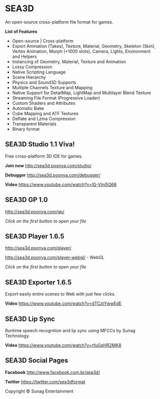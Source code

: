 SEA3D
==

An open-source cross-platform file format for games.

**List of Features**

* Open-source | Cross-platform
* Export Animation (Takes), Texture, Material, Geometry, Skeleton (Skin), Vertex Animation, Morph (+1000 slots), Camera, Lights, Environment and Helpers
* Instancing of Geometry, Material, Texture and Animation
* Lossy Compression
* Native Scripting Language
* Scene Hierarchy
* Physics and Sound3D Supports
* Multiple Channels Texture and Mapping
* Native Support for DetailMap, LightMap and Multilayer Blend Texture
* Streaming File Format (Progressive Loader)
* Custom Shaders and Attributes
* Automatic Bake
* Cube Mapping and ATF Textures
* Deflate and Lzma Compression
* Transparent Materials
* Binary format

SEA3D Studio 1.1 Viva!
--
Free cross-platform 3D IDE for games.

**Join now** http://sea3d.poonya.com/studio/

**Debugger** http://sea3d.poonya.com/debugger/

**Video** https://www.youtube.com/watch?v=lQ-VIni5Q68

SEA3D GP 1.0
--
http://sea3d.poonya.com/gp/

*Click on the first button to open your file*

SEA3D Player 1.6.5
--
http://sea3d.poonya.com/player/

http://sea3d.poonya.com/player-webgl/ - WebGL

*Click on the first button to open your file*

SEA3D Exporter 1.6.5
--
Export easily entire scenes to Web with just few clicks.

**Video** https://www.youtube.com/watch?v=dTCztYwwEdE

SEA3D Lip Sync
--
Runtime speech recognition and lip sync using MFCCs by Sunag Technology. 

**Video** https://www.youtube.com/watch?v=rfuGqHR2MK8

SEA3D Social Pages
--

**Facebook** http://www.facebook.com.br/sea3d/

**Twitter** https://twitter.com/sea3dformat

Copyright © Sunag Entertainment
